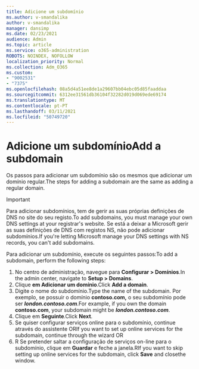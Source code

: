 ```yaml
---
title: Adicione um subdomínio
ms.author: v-smandalika
author: v-smandalika
manager: dansimp
ms.date: 02/23/2021
audience: Admin
ms.topic: article
ms.service: o365-administration
ROBOTS: NOINDEX, NOFOLLOW
localization_priority: Normal
ms.collection: Adm_O365
ms.custom:
- "9002531"
- "7375"
ms.openlocfilehash: 08a5d4a51ee8de1a29607bb04ebc05d85faaddaa
ms.sourcegitcommit: 6312ee31561db36104f32282d019d069ede69174
ms.translationtype: MT
ms.contentlocale: pt-PT
ms.lasthandoff: 03/11/2021
ms.locfileid: "50749720"
---
```

# <a name="add-a-subdomain"></a><span data-ttu-id="e2473-102">Adicione um subdomínio</span><span class="sxs-lookup"><span data-stu-id="e2473-102">Add a subdomain</span></span>

<span data-ttu-id="e2473-103">Os passos para adicionar um subdomínio são os mesmos que adicionar um domínio regular.</span><span class="sxs-lookup"><span data-stu-id="e2473-103">The steps for adding a subdomain are the same as adding a regular domain.</span></span> 

> [!IMPORTANT]
> <span data-ttu-id="e2473-104">Para adicionar subdomínios, tem de gerir as suas próprias definições de DNS no site do seu registo.</span><span class="sxs-lookup"><span data-stu-id="e2473-104">To add subdomains, you must manage your own DNS settings at your registrar's website.</span></span> <span data-ttu-id="e2473-105">Se está a deixar a Microsoft gerir as suas definições de DNS com registos NS, não pode adicionar subdomínios.</span><span class="sxs-lookup"><span data-stu-id="e2473-105">If you're letting Microsoft manage your DNS settings with NS records, you can't add subdomains.</span></span> 

<span data-ttu-id="e2473-106">Para adicionar um subdomínio, execute os seguintes passos:</span><span class="sxs-lookup"><span data-stu-id="e2473-106">To add a subdomain, perform the following steps:</span></span>

1. <span data-ttu-id="e2473-107">No centro de administração, navegue para **Configurar > Domínios**.</span><span class="sxs-lookup"><span data-stu-id="e2473-107">In the admin center, navigate to **Setup > Domains**.</span></span>
2. <span data-ttu-id="e2473-108">Clique **em Adicionar um domínio**.</span><span class="sxs-lookup"><span data-stu-id="e2473-108">Click **Add a domain**.</span></span>
3. <span data-ttu-id="e2473-109">Digite o nome do subdomínio.</span><span class="sxs-lookup"><span data-stu-id="e2473-109">Type the name of the subdomain.</span></span> <span data-ttu-id="e2473-110">Por exemplo, se possuir o domínio **contoso.com,** o seu subdomínio pode ser **_london.contoso.com_**.</span><span class="sxs-lookup"><span data-stu-id="e2473-110">For example, if you own the domain **contoso.com**, your subdomain might be **_london.contoso.com_**.</span></span>
4. <span data-ttu-id="e2473-111">Clique em **Seguinte**.</span><span class="sxs-lookup"><span data-stu-id="e2473-111">Click **Next**.</span></span>
5. <span data-ttu-id="e2473-112">Se quiser configurar serviços online para o subdomínio, continue através do assistente OR</span><span class="sxs-lookup"><span data-stu-id="e2473-112">If you want to set up online services for the subdomain, continue through the wizard OR</span></span>
6. <span data-ttu-id="e2473-113">R Se pretender saltar a configuração de serviços on-line para o subdomínio, clique em **Guardar** e feche a janela.</span><span class="sxs-lookup"><span data-stu-id="e2473-113">RIf you want to skip setting up online services for the subdomain, click **Save** and closethe window.</span></span>

